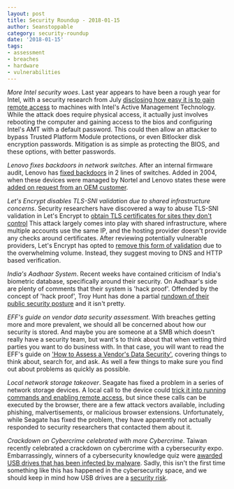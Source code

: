```yaml
---
layout: post
title: Security Roundup - 2018-01-15
author: Seanstoppable
category: security-roundup
date: '2018-01-15'
tags:
- assessment
- breaches
- hardware
- vulnerabilities
---
```


_More Intel security woes_. Last year appears to have been a rough year for
Intel, with a security research from July [disclosing how easy it is to gain
remote
access](https://arstechnica.com/information-technology/2018/01/researcher-finds-another-security-flaw-in-intel-management-firmware/)
to machines with Intel's Active Management Technology. While the attack does
require physical access, it actually just involves rebooting the computer and
gaining access to the bios and configuring Intel's AMT with a default password.
This could then allow an attacker to bypass Trusted Platform Module protections,
or even Bitlocker disk encryption passwords. Mitigation is as simple as
protecting the BIOS, and these options, with better passwords.

_Lenovo fixes backdoors in network switches_. After an internal firmware audit,
Lenovo has [fixed
backdoors](https://www.bleepingcomputer.com/news/security/lenovo-discovers-and-removes-backdoor-in-networking-switches/)
in 2 lines of switches. Added in 2004, when these devices were managed by
Nortel and Lenovo states these were [added on request from an OEM
customer](https://support.lenovo.com/us/en/product_security/len-16095).

_Let's Encrypt disables TLS-SNI validation due to shared infrastructure
concerns_. Security researchers have discovered a way to abuse TLS-SNI
validation in Let's Encrypt to [obtain TLS certificates for sites they don't
control](https://blog.detectify.com/2018/01/12/acme-tls-sni-01-shared-hosting-exploit-using-lets-encrypt/)
This attack largely comes into play with shared infrastructure, where multiple
accounts use the same IP, and the hosting provider doesn't provide any checks
around certificates. After reviewing potentially vulnerable providers, Let's
Encrypt has opted to [remove this form of
validation](https://community.letsencrypt.org/t/2018-01-11-update-regarding-acme-tls-sni-and-shared-hosting-infrastructure/50188)
due to the overwhelming volume. Instead, they suggest moving to DNS and HTTP
based verification.

_India's Aadhaar System_. Recent weeks have contained criticism of India's
biometric database, specifically around their security. On Aadhaar's side are
plenty of comments that their system is 'hack proof'. Offended by the concept of
'hack proof', Troy Hunt has done a partial [rundown of their public security
posture](https://www.troyhunt.com/is-indias-aadhaar-system-really-hack-proof-assessing-a-publicly-observable-security-posture/)
and it isn't pretty.

_EFF's guide on vendor data security assessment_. With breaches getting more and
more prevalent, we should all be concerned about how our security is stored. And
maybe you are someone at a SMB which doesn't really have a security team, but
want's to think about that when vetting third parties you want to do business
with. In that case, you will want to read the EFF's guide on ['How to Assess a
Vendor's Data
Security'](https://www.eff.org/deeplinks/2018/01/how-assess-vendors-data-security),
covering things to think about, search for, and ask. As well a few things to
make sure you find out about problems as quickly as possible.

_Local network storage takeover_. Seagate has fixed a problem in a series of
network storage devices. A local call to the device could [trick it into running
commands and enabling remote
access](https://www.bleepingcomputer.com/news/security/seagate-quietly-patches-dangerous-bug-in-nas-devices/),
but since these calls can be executed by the browser, there are a few attack
vectors available, including phishing, malvertisements, or malicious browser
extensions. Unfortunately, while Seagate has fixed the problem, they have
apparently not actually responded to security researchers that contacted them
about it.

_Crackdown on Cybercrime celebrated with more Cybercrime_. Taiwan recently
celebrated a crackdown on cybercrime with a cybersecurity expo. Embarrassingly,
winners of a cybersecurity knowledge quiz were [awarded USB drives that has been
infected by
malware](https://nakedsecurity.sophos.com/2018/01/12/police-give-out-infected-usbs-as-prizes-in-cybersecurity-quiz/).
Sadly, this isn't the first time something like this has happened in the
cybersecurity space, and we should keep in mind how USB drives are a [security
risk](https://www.hackread.com/how-your-usb-becomes-a-security-risk/).
